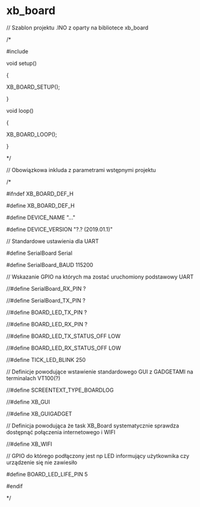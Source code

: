 # xb_board
<P>
<P>// Szablon projektu .INO z oparty na bibliotece xb_board
<P>/*
<P>#include <xb_board.h>
<P>  
<P>void setup()
<P>{
<P>	XB_BOARD_SETUP();
<P>}
<P>
<P>void loop()
<P>{
<P>	XB_BOARD_LOOP();
<P>}
<P>*/
<P>
<P>// Obowiązkowa inkluda z parametrami wstępnymi projektu
<P>/*
<P>#ifndef XB_BOARD_DEF_H
<P>#define XB_BOARD_DEF_H
<P>
<P>#define DEVICE_NAME "..."
<P>#define DEVICE_VERSION "?.? (2019.01.1)"
<P>
<P>// Standardowe ustawienia dla UART
<P>#define SerialBoard			Serial
<P>#define SerialBoard_BAUD	115200
<P>// Wskazanie GPIO na których ma zostać uruchomiony podstawowy UART
<P>//#define SerialBoard_RX_PIN  ?
<P>//#define SerialBoard_TX_PIN  ?
<P>
<P>//#define BOARD_LED_TX_PIN ?
<P>//#define BOARD_LED_RX_PIN ?
<P>//#define BOARD_LED_TX_STATUS_OFF LOW
<P>//#define BOARD_LED_RX_STATUS_OFF LOW
<P>//#define TICK_LED_BLINK 250
<P>
<P>// Definicje powodujące wstawienie standardowego GUI z GADGETAMI na terminalach VT100(?)
<P>//#define SCREENTEXT_TYPE_BOARDLOG
<P>//#define XB_GUI
<P>//#define XB_GUIGADGET
<P>
<P>// Definicja powodująca że task XB_Board systematycznie sprawdza dostępnąć połączenia internetowego i WIFI
<P>//#define XB_WIFI
<P>
<P>// GPIO do którego podłączony jest np LED informujący użytkownika czy urządzenie się nie zawiesiło
<P>#define BOARD_LED_LIFE_PIN 5
<P>
<P>#endif 
<P>*/
